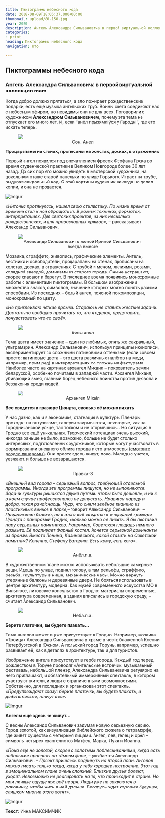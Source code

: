 ```yaml
---
title: Пиктограммы небесного кода
date: 2018-08-09T18:05:37.000+00:00
thumbnail: upload/80-150.jpg
year: 2020
description: Ангелы Александра Сильвановича в первой виртуальной коллекции mam.
categories:
- print
heading: Пиктограммы небесного кода
navigation: Кто

---
```

## **Пиктограммы небесного кода**

### Ангелы Александра Сильвановича в первой виртуальной коллекции mam. 

Когда добро должно прятаться, а зло пожирает рождественские подарки, есть ещё музыка ангельских труб. Воины света соединяют нас с небесным эфиром, но невидимы они не для всех. Поговорили с художником **Александром Сильвановичем**, почему эта тема не отпускает его много лет. И, если “анёл прызямліўся у Гародні”, где его искать теперь. 

<figure>
<!-- Поменять 6vagtlT.jpeg на нужный -->
<img src="https://i.imgur.com/VYQ5nUW.jpg">
<figcaption style="text-align: center;">Сон. Анел</figcaption>
</figure>

**Процарапаны на стенах, прописаны на холстах, досках, в отражениях** 

Первый ангел появился под впечатлением фресок Феофана Грека во время студенческой практики в Великом Новгороде более 30 лет назад. До сих пор его можно увидеть в мастерской художника, на цокольном этаже старой панельки по улице Горького. Играет на трубе, выдувая сакральный код. С этой картины художник никогда не делал копии, и она не продается.

![Imgur](https://i.imgur.com/fVOzv1H.jpg)

_«Ниточка протянулась, нашел свою стилистику. По жизни время от времени стал к ней обращаться. В разных техниках, форматах, интерпретациях. Для светских проектов, из них несколько рождественских, и для православных храмов»,_ – рассказывает Александр Сильванович. 

<figure>
<!-- Поменять 6vagtlT.jpeg на нужный -->
<img src="https://i.imgur.com/6WVAnOB.jpg">
<figcaption style="text-align: center;">Александр Сильванович с женой Ириной Сильванович, всегда вместе</figcaption>
</figure>

Мозаика, сграффито, живопись, графические элементы. Ангелы, вестники и освободители, процарапаны на стенах, прописаны на холстах, досках, в отражениях. С трубой и мечом, лилиями, розами, колядной звездой, домиками из старого города. Они не устрашают, скорее спасают и берегут. В последнее время появились монохромные работы с элементами пиктограммы. В большом изображении множество знаков, символов, значение которых можно понять разыми способами. Из последних – белый ангел, поясной по композиции, монохромный по цвету.

_«Не приклеиваю четкие ярлыки. Стараюсь не ставить жесткие задачи. Достаточно свободно прочитать то, что я сделал, представить, почувствовать что-то своё»._

<figure>
<!-- Поменять 6vagtlT.jpeg на нужный -->
<img src="https://i.imgur.com/wFxSNEc.jpg">
<figcaption style="text-align: center;">Белы анел</figcaption>
</figure>

Тема цвета имеет значение – один из любимых, опять же сакральный, ультрамарин. Александр Сильванович, используя принципы иконописи, экспериментирует со сложными патиновыми оттенками (если совсем просто: патиновые цвета – это цвета различных налётов на меди, например, прим.ред) в интерпретациях со сложными фактурами. 
Наиболее часто на картинах архангел Михаил – покровитель земли беларуской, особенно почитаем в западной части. Архангел Михаил, убивающий змея, главный борец небесного воинства против дьявола и беззакония среди людей.

<figure>
<!-- Поменять 6vagtlT.jpeg на нужный -->
<img src="https://i.imgur.com/SCD1uaQ.jpg">
<figcaption style="text-align: center;">Архангел Міхаіл</figcaption>
</figure>

**Все сводится к гравюре Цюндта, сколько её можно пихать**

У нас давно, как и в экономике, стагнация в культуре. Пленэры проходят на энтузиазме, галереи закрываются, некоторые, как на Городничанской улице, так толком и не открывшись… Но ситуация в Гродно все ещё уникальная. Творческий потенциал очень высокий, никогда раньше не было, возможно, больше не будет столько интересных, подготовленных художников, которые могут участвовать в формировании внешнего облика города и его атмосферы [(смотрите раздел панорамы)](https://mamgrodno.netlify.app/panorama/). Они просто здесь живут, пока. Молодые учатся, уезжают, и больше не возвращаются. 

<figure>
<!-- Поменять 6vagtlT.jpeg на нужный -->
<img src="https://i.imgur.com/7dX41bT.jpg">
<figcaption style="text-align: center;">Правка-3</figcaption>
</figure>

_«Внешний вид города – серьезный вопрос, требующей отдельной программы. Иногда эти программы пишутся, но не выполняются. Задачи культуры решаются двумя путями: чтобы было дешевле, и ни к в коем случае профессионалов не допускать. Нравится народу и добра, такая рэчаіснасць. Чудо, что сняли зелёное пианино из пластиковых венков в парке,_– говорит Александр Сильванович. _– Предложения бывают, но в итоге всё сводится к очередной гравюре Цюндта с панорамой Гродно, сколько можно её пихать. Я бы поставил пару серьезных памятников. Например, Советская площадь немного размыта. Её подпирает Фарный костел. Хочется серьезной доминанты из бронзы.  Вместо Ленина, Калиновского, какой ставить на Советской памятник? Конечно, Стефану Баторию. Есть кому, есть кого»._

<figure>
<!-- Поменять 6vagtlT.jpeg на нужный -->
<img src="https://i.imgur.com/gmjTzVd.jpg">
<figcaption style="text-align: center;">Анёл.п.а.</figcaption>
</figure>

В художественном плане можно использовать небольшие камерные вещи. Идешь по улице, поднял голову, а там рельефы, сграффито, резьба, скульптуры в нише, механические часы. Можно вернуть утерянные балконы и деревянные двери. Не бояться использовать в центре архитектуру модерна. Как музей современного искусства МО в Вильнюсе, литовское консульство в Гродно: материалы современные, архитектура современная, а здания вписались в городскую среду, –  считает Александр Сильванович.

<figure>
<!-- Поменять 6vagtlT.jpeg на нужный -->
<img src="https://i.imgur.com/pGHTAjE.jpg">
<figcaption style="text-align: center;">Неба.п.а.</figcaption>
</figure>

**Берите платочки, вы будете плакать…**

Тема ангелов может и уже присутствует в Гродно. Например, мозаика «Троица» Александра Сильвановича в храме в честь блаженной Ксении Петербургской в Южном. А польский город Торунь, например, успешно развивает её, как в деталях в архитектуре, так и для туристов. 

Изображение ангела присутствует в гербе города. Каждый год перед рождеством в Торуне проводят «Ангельские встречи»: музыкальный фестиваль, небольшой пленэр, Александра Сильвановича регулярно на него приглашают, и обязательный иммерсивный спектакль, в котором участвуют жители, и люди с ограниченными возможностями. Собственно, для последних и организован этот спектакль.  _«Предупреждают сразу: берите платочки, вы будете плакать, и действительно, плачут все»._ 

![Imgur](https://i.imgur.com/Q32rR1u.jpg)

**Ангелы ещё здесь не живут…**

С весны Александр Сильванович задумал новую серьезную серию.  Город золотой, как визуализация библейского сюжета о тетраморфе, где живет существо с четырьмя лицами. Ангел, лев, телец и орёл – символы четырех евангелистов Матфея, Марка, Луки и Иоанна. 

_«Пока еще не золотой, скорее с золотыми поблескиваниями, когда есть небольшие просветы на тёмном фоне,_ – улыбается Александр Сильванович. _– Проект пришлось подвинуть на второй план. Ангелов можно писать только тогда, когда у тебя хорошее настроение. Этот год в эмоциональном плане очень сложный. Близкие друзья болеют, уходят. Невозможно не реагировать на то, что происходит в стране. Но мои личные ощущения: всё не зря. Люди уже не закроются в раковинку, чтобы жить в ней дальше. Беларусь ждет хорошее будущее, слишком многие этого хотят»._

![Imgur](https://i.imgur.com/albWWhs.jpg)

**Текст**: Инна МАКСИМЧИК